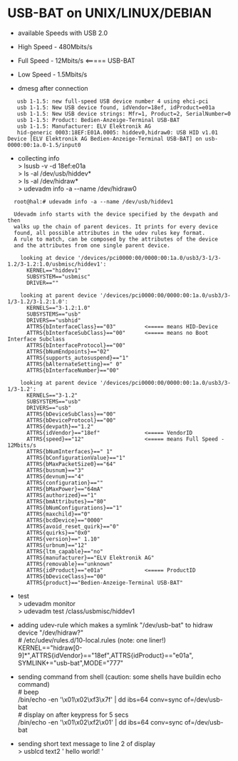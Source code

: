# USB-BAT on UNIX/LINUX/DEBIAN  
  
*  available Speeds with USB 2.0  
  * High Speed - 480Mbits/s  
  * Full Speed - 12Mbits/s       <=====  USB-BAT  
  * Low Speed - 1.5Mbits/s  
  
  
*  dmesg after connection  
```          
   usb 1-1.5: new full-speed USB device number 4 using ehci-pci  
   usb 1-1.5: New USB device found, idVendor=18ef, idProduct=e01a  
   usb 1-1.5: New USB device strings: Mfr=1, Product=2, SerialNumber=0  
   usb 1-1.5: Product: Bedien-Anzeige-Terminal USB-BAT  
   usb 1-1.5: Manufacturer: ELV Elektronik AG  
   hid-generic 0003:18EF:E01A.0005: hiddev0,hidraw0: USB HID v1.01 Device [ELV Elektronik AG Bedien-Anzeige-Terminal USB-BAT] on usb-0000:00:1a.0-1.5/input0
```            
  
*  collecting info  
        > lsusb -v -d 18ef:e01a  
        > ls -al /dev/usb/hiddev*  
        > ls -al /dev/hidraw*  
        > udevadm info -a --name /dev/hidraw0  
```          
  root@hal:# udevadm info -a --name /dev/usb/hiddev1  
  
  Udevadm info starts with the device specified by the devpath and then  
  walks up the chain of parent devices. It prints for every device  
  found, all possible attributes in the udev rules key format.  
  A rule to match, can be composed by the attributes of the device  
  and the attributes from one single parent device.  
    
    looking at device '/devices/pci0000:00/0000:00:1a.0/usb3/3-1/3-1.2/3-1.2:1.0/usbmisc/hiddev1':  
      KERNEL=="hiddev1"  
      SUBSYSTEM=="usbmisc"  
      DRIVER==""  
    
    looking at parent device '/devices/pci0000:00/0000:00:1a.0/usb3/3-1/3-1.2/3-1.2:1.0':  
      KERNELS=="3-1.2:1.0"  
      SUBSYSTEMS=="usb"  
      DRIVERS=="usbhid"  
      ATTRS{bInterfaceClass}=="03"         <===== means HID-Device  
      ATTRS{bInterfaceSubClass}=="00"      <===== means no Boot Interface Subclass  
      ATTRS{bInterfaceProtocol}=="00"  
      ATTRS{bNumEndpoints}=="02"  
      ATTRS{supports_autosuspend}=="1"  
      ATTRS{bAlternateSetting}==" 0"  
      ATTRS{bInterfaceNumber}=="00"  
    
    looking at parent device '/devices/pci0000:00/0000:00:1a.0/usb3/3-1/3-1.2': 
      KERNELS=="3-1.2"  
      SUBSYSTEMS=="usb"  
      DRIVERS=="usb"  
      ATTRS{bDeviceSubClass}=="00"  
      ATTRS{bDeviceProtocol}=="00"  
      ATTRS{devpath}=="1.2"  
      ATTRS{idVendor}=="18ef"              <===== VendorID  
      ATTRS{speed}=="12"                   <===== means Full Speed - 12Mbits/s  
      ATTRS{bNumInterfaces}==" 1"  
      ATTRS{bConfigurationValue}=="1"  
      ATTRS{bMaxPacketSize0}=="64"  
      ATTRS{busnum}=="3"  
      ATTRS{devnum}=="4"  
      ATTRS{configuration}==""  
      ATTRS{bMaxPower}=="64mA"  
      ATTRS{authorized}=="1"  
      ATTRS{bmAttributes}=="80"  
      ATTRS{bNumConfigurations}=="1"  
      ATTRS{maxchild}=="0"  
      ATTRS{bcdDevice}=="0000"  
      ATTRS{avoid_reset_quirk}=="0"  
      ATTRS{quirks}=="0x0"  
      ATTRS{version}==" 1.10"  
      ATTRS{urbnum}=="12"  
      ATTRS{ltm_capable}=="no"  
      ATTRS{manufacturer}=="ELV Elektronik AG"  
      ATTRS{removable}=="unknown"  
      ATTRS{idProduct}=="e01a"             <===== ProductID    
      ATTRS{bDeviceClass}=="00"  
      ATTRS{product}=="Bedien-Anzeige-Terminal USB-BAT"  
```          
 
*  test  
 				> udevadm monitor  
 				> udevadm test /class/usbmisc/hiddev1  
       

*  adding udev-rule which makes a symlink "/dev/usb-bat" to hidraw device "/dev/hidraw?"  
        # /etc/udev/rules.d/10-local.rules (note: one liner!)  
        KERNEL=="hidraw[0-9]*",ATTRS{idVendor}=="18ef",ATTRS{idProduct}=="e01a", SYMLINK+="usb-bat",MODE="777"  


*  sending command from shell (caution: some shells have buildin echo command)  
        # beep  
        /bin/echo -en '\x01\x02\xf3\x7f' | dd ibs=64 conv=sync of=/dev/usb-bat  
        # display on after keypress for 5 secs  
        /bin/echo -en '\x01\x02\xf2\x01' | dd ibs=64 conv=sync of=/dev/usb-bat  


*  sending short text message to line 2 of display  
         > usblcd text2 '    hello world!    '  
